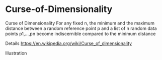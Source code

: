 # Curse-of-Dimensionality
Curse of Dimensionality 
For any fixed n, the minimum and the maximum distance between a random reference point p and a list of n random data points p1,...,pn become indiscernible compared to the minimum distance

Details 
https://en.wikipedia.org/wiki/Curse_of_dimensionality

Illustration
